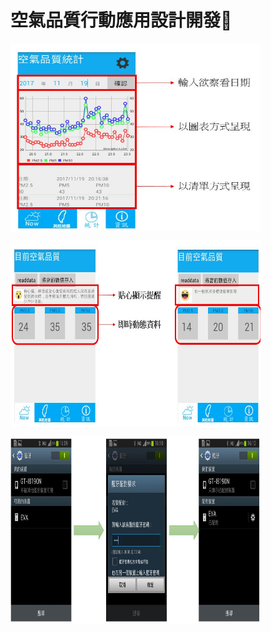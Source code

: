 
# 空氣品質行動應用設計開發


<img src="https://raw.githubusercontent.com/t103360452/Arduino_pollution_sensor_APP/master/readme_picture/02.JPG" width = "400" height = "300" alt="首頁" align=center />

<img
src="https://raw.githubusercontent.com/t103360452/Arduino_pollution_sensor_APP/master/readme_picture/擷取.JPG" width = "400" height = "300" alt="購買頁面" align=center />

<img src="https://raw.githubusercontent.com/t103360452/Arduino_pollution_sensor_APP/master/readme_picture/03.JPG" width = "400" height = "300" alt="購買頁面" align=center />
